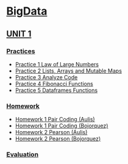 # [BigData ](https://github.com/CarlosBqz/BigData "# BigData ")


## [UNIT 1](https://github.com/CarlosBqz/BigData/tree/Unidad1 "UNIT 1")

### [Practices](https://github.com/CarlosBqz/BigData/tree/Unidad1/practices "Practices")
- [Practice 1 Law of Large Numbers](https://github.com/CarlosBqz/DataMining/blob/Unit1/Practice1.md "Practice 1 Law of Large Numbers")
- [Practice 2 Lists, Arrays and Mutable Maps](https://github.com/CarlosBqz/BigData/blob/Unidad1/practices/Practica2.md "Practice 2 Lists, Arrays and Mutable Maps")
- [Practice 3 Analyze Code](https://github.com/CarlosBqz/BigData/blob/Unidad1/practices/Practice3.md "Practice 3 Analyze Code")
- [Practice 4 Fibonacci Functions](https://github.com/CarlosBqz/BigData/blob/Unidad1/practices/Practice4.md "Practice 4 Fibonacci Functions")
- [Practice 5 Dataframes Functions](https://github.com/CarlosBqz/BigData/blob/Unidad1/practices/practice5.md "Practice 5 Dataframes Functions")


### [Homework](https://github.com/CarlosBqz/BigData/tree/Unidad1/homework "Homework")
- [Homework 1 Pair Coding (Aulis)](https://github.com/CarlosBqz/BigData/blob/Unidad1/homework/homework_1_VictorAulis.md "Homework 1 Pair Coding (Aulis)")
- [Homework 1 Pair Coding (Bojorquez)](https://github.com/CarlosBqz/BigData/blob/Unidad1/homework/homework_1_Bojorquez.md "Homework 1 Pair Coding (Bojorquez)")
- [Homework 2 Pearson (Aulis)](https://github.com/CarlosBqz/BigData/blob/Unidad1/homework/homework_2_VictorAulis.md "Homework 2 Pearson (Aulis)")
- [Homework 2 Pearson (Bojorquez)](https://github.com/CarlosBqz/BigData/blob/Unidad1/homework/homework_2_Bojorquez.md "Homework 2 Pearson (Bojorquez)")

### [Evaluation](https://github.com/CarlosBqz/BigData/blob/Unidad1/Evaluation.md "Evaluation")
